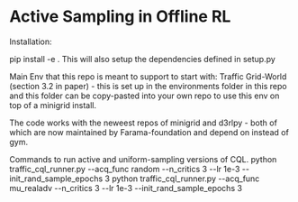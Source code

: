 # Active Sampling in Offline RL

Installation:

pip install -e .
This will also setup the dependencies defined in setup.py

Main Env that this repo is meant to support to start with:
Traffic Grid-World (section 3.2 in paper) - this is set up in the environments folder in this repo and this folder can be copy-pasted into your own repo to use this env on top of  a minigrid install. 

The code works with the neweest repos of minigrid and d3rlpy - both of which are now maintained by Farama-foundation and depend on  instead of gym.

Commands to run active and uniform-sampling versions of CQL.
python traffic_cql_runner.py --acq_func random --n_critics 3 --lr 1e-3 --init_rand_sample_epochs 3
python traffic_cql_runner.py --acq_func mu_realadv --n_critics 3 --lr 1e-3 --init_rand_sample_epochs 3
